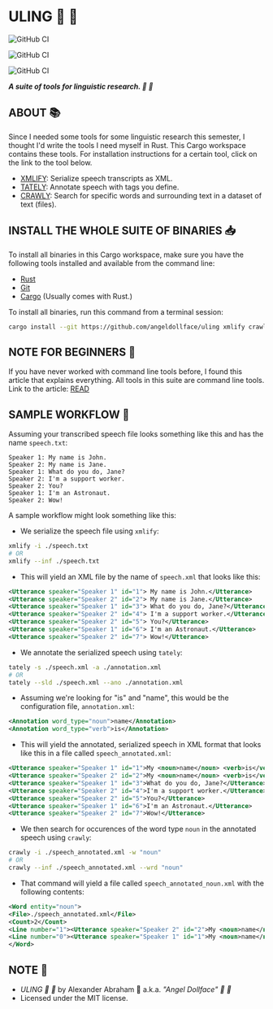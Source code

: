 # ULING :mag_right: :scroll:

![GitHub CI](https://github.com/angeldollface/uling/actions/workflows/xmlify.yml/badge.svg)

![GitHub CI](https://github.com/angeldollface/uling/actions/workflows/tately.yml/badge.svg)

![GitHub CI](https://github.com/angeldollface/uling/actions/workflows/crawly.yml/badge.svg)

***A suite of tools for linguistic research. :mag_right: :scroll:***

## ABOUT :books:

Since I needed some tools for some linguistic research this semester, I thought I'd write the tools I need myself in Rust. This Cargo workspace contains these tools. For installation instructions for a certain tool, click on the link to the tool below.

- [XMLIFY](xmlify/README.markdown): Serialize speech transcripts as XML.
- [TATELY](tately/README.markdown): Annotate speech with tags you define.
- [CRAWLY](crawly/README.markdown): Search for specific words and surrounding text in a dataset of text (files).

## INSTALL THE WHOLE SUITE OF BINARIES :inbox_tray:

To install all binaries in this Cargo workspace, make sure you have the following tools installed and available from the command line:

- [Rust](https://rust-lang.org)
- [Git](https://git-scm.org)
- [Cargo](https://crates.io) (Usually comes with Rust.)

To install all binaries, run this command from a terminal session:

```bash
cargo install --git https://github.com/angeldollface/uling xmlify crawly tately
```

## NOTE FOR BEGINNERS :crab:

If you have never worked with command line tools before, I found this article that explains everything.
All tools in this suite are command line tools. Link to the article: [READ](https://www.freecodecamp.org/news/how-to-use-the-cli-beginner-guide/)

## SAMPLE WORKFLOW :test_tube:

Assuming your transcribed speech file looks something like this and has the name `speech.txt`:

```Text
Speaker 1: My name is John.
Speaker 2: My name is Jane.
Speaker 1: What do you do, Jane?
Speaker 2: I'm a support worker.
Speaker 2: You?
Speaker 1: I'm an Astronaut.
Speaker 2: Wow!
```

A sample workflow might look something like this:

- We serialize the speech file using `xmlify`:

```bash
xmlify -i ./speech.txt
# OR
xmlify --inf ./speech.txt
```

- This will yield an XML file by the name of `speech.xml` that looks like this:

```XML
<Utterance speaker="Speaker 1" id="1"> My name is John.</Utterance>
<Utterance speaker="Speaker 2" id="2"> My name is Jane.</Utterance>
<Utterance speaker="Speaker 1" id="3"> What do you do, Jane?</Utterance>
<Utterance speaker="Speaker 2" id="4"> I'm a support worker.</Utterance>
<Utterance speaker="Speaker 2" id="5"> You?</Utterance>
<Utterance speaker="Speaker 1" id="6"> I'm an Astronaut.</Utterance>
<Utterance speaker="Speaker 2" id="7"> Wow!</Utterance>
```

- We annotate the serialized speech using `tately`:

```bash
tately -s ./speech.xml -a ./annotation.xml
# OR
tately --sld ./speech.xml --ano ./annotation.xml
```

- Assuming we're looking for "is" and "name", this would be the configuration file, `annotation.xml`:

```XML
<Annotation word_type="noun">name</Annotation>
<Annotation word_type="verb">is</Annotation>
```

- This will yield the annotated, serialized speech in XML format that looks like this in a file called `speech_annotated.xml`:

```XML
<Utterance speaker="Speaker 1" id="1">My <noun>name</noun> <verb>is</verb> John.</Utterance>
<Utterance speaker="Speaker 2" id="2">My <noun>name</noun> <verb>is</verb> Jane.</Utterance>
<Utterance speaker="Speaker 1" id="3">What do you do, Jane?</Utterance>
<Utterance speaker="Speaker 2" id="4">I'm a support worker.</Utterance>
<Utterance speaker="Speaker 2" id="5">You?</Utterance>
<Utterance speaker="Speaker 1" id="6">I'm an Astronaut.</Utterance>
<Utterance speaker="Speaker 2" id="7">Wow!</Utterance>
```

- We then search for occurences of the word type `noun` in the annotated speech using `crawly`:

```bash
crawly -i ./speech_annotated.xml -w "noun"
# OR
crawly --inf ./speech_annotated.xml --wrd "noun"
```

- That command will yield a file called `speech_annotated_noun.xml` with the following contents:

```XML
<Word entity="noun">
<File>./speech_annotated.xml</File>
<Count>2</Count>
<Line number="1"><Utterance speaker="Speaker 2" id="2">My <noun>name</noun> <verb>is</verb> Jane.</Utterance></Line>
<Line number="0"><Utterance speaker="Speaker 1" id="1">My <noun>name</noun> <verb>is</verb> John.</Utterance></Line>
</Word>
```

## NOTE :scroll:

- *ULING :mag_right: :scroll:* by Alexander Abraham :black_heart: a.k.a. *"Angel Dollface" :dolls: :ribbon:*
- Licensed under the MIT license.
